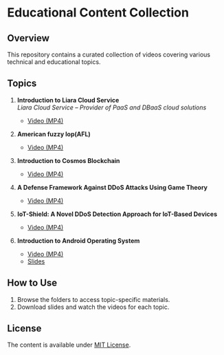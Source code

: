 
# Educational Content Collection

## Overview
This repository contains a curated collection of videos covering various technical and educational topics.

## Topics

1. **Introduction to Liara Cloud Service**  
    *Liara Cloud Service – Provider of PaaS and DBaaS cloud solutions*
   - [Video (MP4)](https://www.youtube.com/watch?v=oc8WpXG-Mi0)

2. **American fuzzy lop(AFL)**
   - [Video (MP4)](https://www.youtube.com/watch?v=xBiQqzzqVPo)

3. **Introduction to Cosmos Blockchain**
   - [Video (MP4)](https://www.aparat.com/v/rI2z8)
   
4. **A Defense Framework Against DDoS Attacks Using Game Theory**
   - [Video (MP4)](https://www.youtube.com/watch?v=-8fHVWVFCeY)
  
5. **IoT-Shield: A Novel DDoS Detection Approach for IoT-Based Devices**
   - [Video (MP4)](https://www.youtube.com/watch?v=G1uyrZNrRX4)

6. **Introduction to Android Operating System**  
   - [Video (MP4)](https://www.aparat.com/v/x13d9w4)
   - [Slides]( https://www.slideshare.net/slideshow/android-security-214782787/214782787)



## How to Use
1. Browse the folders to access topic-specific materials.
2. Download slides and watch the videos for each topic.

## License
The content is available under [MIT License](LICENSE).
